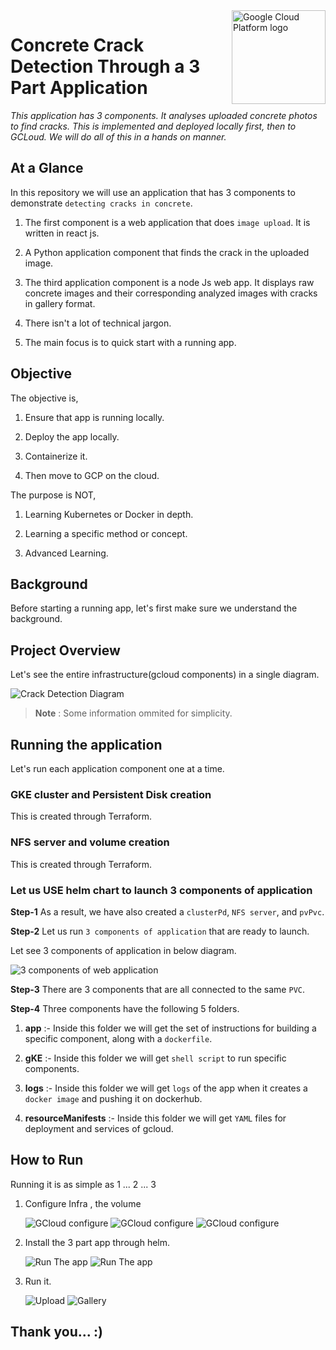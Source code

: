 <img src="https://avatars2.githubusercontent.com/u/2810941?v=3&s=10000" alt="Google Cloud Platform logo" title="Google Cloud Platform" align="right" height="150" width="150"/>

# Concrete Crack Detection Through a 3 Part Application

   *This application has 3 components. It analyses uploaded concrete photos to find cracks. This is implemented and deployed locally first, then to GCLoud. We will do all of this in a hands on manner.*

## At a Glance

In this repository we will use an application that has 3 components to demonstrate `detecting cracks in concrete`.

   1. The first component is a web application that does `image upload`. It is written in react js.

   2. A Python application component that finds the crack in the uploaded image.

   3. The third application component is a node Js web app. It displays raw concrete images and their corresponding analyzed images with cracks in gallery format.

   4. There isn't a lot of technical jargon.

   5. The main focus is to quick start with a running app.

## Objective

The objective is,

   1. Ensure that app is running locally.

   2. Deploy the app locally.

   3. Containerize it.

   4. Then move to GCP on the cloud.

The purpose is NOT,

   1. Learning Kubernetes or Docker in depth.

   2. Learning a specific method or concept.

   3. Advanced Learning.


## Background

   Before starting a running app, let's first make sure we understand the background.

## Project Overview

   Let's see the entire infrastructure(gcloud components) in a single diagram.

   ![Crack Detection Diagram](/docScreenshots/concreteCrackDetectionDiagram.png)

> **Note**
> : Some information ommited for simplicity.

## Running the application

   Let's run each application component one at a time.

### GKE cluster and Persistent Disk creation

   This is created through Terraform.

### NFS server and volume creation

   This is created through Terraform.

### Let us USE helm chart to launch 3 components of application

   **Step-1** As a result, we have also created a `clusterPd`, `NFS server`, and `pvPvc`.

   **Step-2** Let us run `3 components of application` that are ready to launch.

   Let see 3 components of application in below diagram.

   ![3 components of web application](/docScreenshots/3components.png)

   **Step-3** There are 3 components that are all connected to the same `PVC`.

   **Step-4** Three components have the following 5 folders. 

   1) **app** :- Inside this folder we will get the set of instructions for building a specific component, along with a `dockerfile`.

   2) **gKE** :- Inside this folder we will get `shell script` to run specific components.

   3) **logs** :- Inside this folder we will get `logs` of the app when it creates a `docker image` and pushing it on dockerhub.

   4) **resourceManifests** :- Inside this folder we will get `YAML` files for deployment and services of gcloud.

## How to Run

Running it is as simple as 1 ... 2 ... 3

1. Configure Infra , the volume

   ![GCloud configure](/docScreenshots/gcloud-1.png)
   ![GCloud configure](/docScreenshots/Configure-1.png)
   ![GCloud configure](/docScreenshots/Configure-2.png)

2. Install the 3 part app through helm.

   ![Run The app](/docScreenshots/helm-1.png)
   ![Run The app](/docScreenshots/helm-2.png)

3. Run it.  

   ![Upload](/docScreenshots/app-1.png)
   ![Gallery](/docScreenshots/app-2.png)


## Thank you... :)
